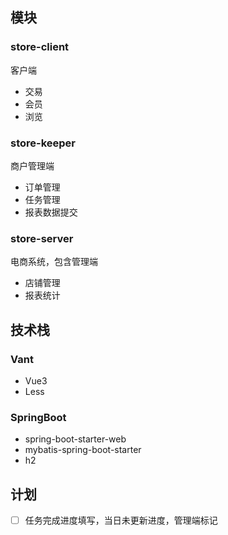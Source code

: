 ## 模块

### store-client

客户端

- 交易
- 会员
- 浏览

### store-keeper

商户管理端

- 订单管理
- 任务管理
- 报表数据提交

### store-server

电商系统，包含管理端

- 店铺管理
- 报表统计

## 技术栈

### Vant

- Vue3
- Less

### SpringBoot

- spring-boot-starter-web
- mybatis-spring-boot-starter
- h2

## 计划

- [ ] 任务完成进度填写，当日未更新进度，管理端标记
